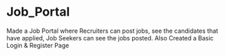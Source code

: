 # Job_Portal
Made a Job Portal where Recruiters can post jobs, see the candidates that have applied, Job Seekers can see the jobs posted. Also Created a Basic Login & Register Page
